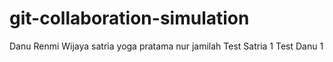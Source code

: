 # git-collaboration-simulation
Danu Renmi Wijaya
satria yoga pratama
nur jamilah
Test Satria 1
Test Danu 1